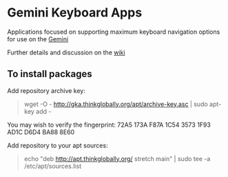 # Gemini Keyboard Apps

Applications focused on supporting maximum keyboard navigation options 
for use on the [Gemini](https://www.planetcom.co.uk)

Further details and discussion on the [wiki](https://github.com/adamboardman/gemini-keyboard-apps/wiki)

## To install packages

Add repository archive key:

> wget -O - http://gka.thinkglobally.org/apt/archive-key.asc | sudo apt-key add -

You may wish to verify the fingerprint: 72A5 173A F87A 1C54 3573  1F93 AD1C D6D4 BA88 8E60

Add repository to your apt sources:

> echo "deb http://apt.thinkglobally.org/ stretch main" | sudo tee -a /etc/apt/sources.list


